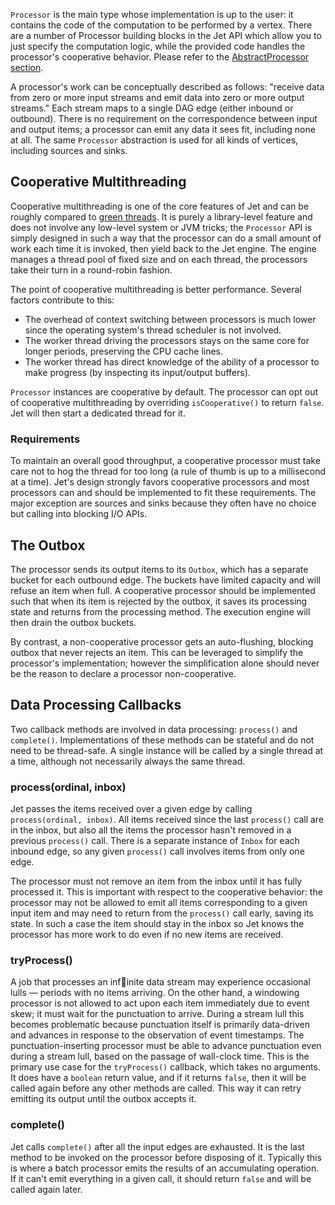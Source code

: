 `Processor` is the main type whose implementation is up to the user: it
contains the code of the computation to be performed by a vertex. There
are a number of Processor building blocks in the Jet API which allow you
to just specify the computation logic, while the provided code
handles the processor's cooperative behavior. Please refer to the
[AbstractProcessor section](/Advanced_Topics/Convenience_API_to_Implement_a_Processor).

A processor's work can be conceptually described as follows: "receive
data from zero or more input streams and emit data into zero or more
output streams." Each stream maps to a single DAG edge (either inbound
or outbound). There is no requirement on the correspondence between
input and output items; a processor can emit any data it sees fit,
including none at all. The same `Processor` abstraction is used for all
kinds of vertices, including sources and sinks.

## Cooperative Multithreading

Cooperative multithreading is one of the core features of Jet and can be
roughly compared to [green
threads](https://en.wikipedia.org/wiki/Green_threads). It is purely a
library-level feature and does not involve any low-level system or JVM
tricks; the `Processor` API is simply designed in such a way that the
processor can do a small amount of work each time it is invoked, then
yield back to the Jet engine. The engine manages a thread pool of fixed
size and on each thread, the processors take their turn in a round-robin
fashion.

The point of cooperative multithreading is better performance. Several
factors contribute to this:

- The overhead of context switching between processors is much lower
since the operating system's thread scheduler is not involved.
- The worker thread driving the processors stays on the same core for
longer periods, preserving the CPU cache lines.
- The worker thread has direct knowledge of the ability of a processor to
make progress (by inspecting its input/output buffers).

`Processor` instances are cooperative by default. The processor can opt
out of cooperative multithreading by overriding `isCooperative()` to
return `false`. Jet will then start a dedicated thread for it.

### Requirements

To maintain an overall good throughput, a cooperative processor must
take care not to hog the thread for too long (a rule of thumb is up to a
millisecond at a time). Jet's design strongly favors cooperative
processors and most processors can and should be implemented to fit
these requirements. The major exception are sources and sinks because
they often have no choice but calling into blocking I/O APIs.


## The Outbox

The processor sends its output items to its `Outbox`, which has a
separate bucket for each outbound edge. The buckets have limited
capacity and will refuse an item when full. A cooperative processor
should be implemented such that when its item is rejected by the outbox,
it saves its processing state and returns from the processing method.
The execution engine will then drain the outbox buckets.

By contrast, a non-cooperative processor gets an auto-flushing, blocking
outbox that never rejects an item. This can be leveraged to simplify the
processor's implementation; however the simplification alone should
never be the reason to declare a processor non-cooperative.

## Data Processing Callbacks

Two callback methods are involved in data processing: `process()` and
`complete()`. Implementations of these methods can be stateful and do
not need to be thread-safe. A single instance will be called by a single
thread at a time, although not necessarily always the same thread.

### process(ordinal, inbox)

Jet passes the items received over a given edge by calling
`process(ordinal, inbox)`. All items received since the last `process()`
call are in the inbox, but also all the items the processor hasn't
removed in a previous `process()` call. There is a separate instance of
`Inbox` for each  inbound edge, so any given `process()` call involves
items from only one edge.

The processor must not remove an item from the inbox until it has
fully processed it. This is important with respect to the cooperative
behavior: the processor may not be allowed to emit all items
corresponding to a given input item and may need to return from the
`process()` call early, saving its state. In such a case the item should
stay in the inbox so Jet knows the processor has more work to do even if
no new items are received.

### tryProcess()

A job that processes an infinite data stream may experience occasional lulls &mdash; periods with no items arriving. On the other hand, a windowing processor is not allowed to act upon each item immediately due to event skew; it must wait for the punctuation to arrive. During a stream lull this becomes problematic because punctuation itself is primarily data-driven and advances in response to the observation of event timestamps. The punctuation-inserting processor must be able to advance punctuation even during a stream lull, based on the passage of wall-clock time. This is the primary use case for the `tryProcess()` callback, which takes no arguments. It does have a `boolean` return value, and if it returns `false`, then it will be called again before any other methods are called. This way it can retry emitting its output until the outbox accepts it.

### complete()

Jet calls `complete()` after all the input edges are exhausted. It is
the last method to be invoked on the processor before disposing of it.
Typically this is where a batch processor emits the results of an
accumulating operation. If it can't emit everything in a given call, it
should return `false` and will be called again later.
